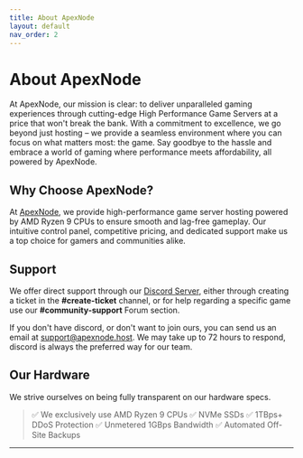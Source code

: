 ```yaml
---
title: About ApexNode
layout: default
nav_order: 2
---
```


# About ApexNode

At ApexNode, our mission is clear: to deliver unparalleled gaming experiences through cutting-edge High Performance Game Servers at a price that won't break the bank. With a commitment to excellence, we go beyond just hosting – we provide a seamless environment where you can focus on what matters most: the game. Say goodbye to the hassle and embrace a world of gaming where performance meets affordability, all powered by ApexNode.

## Why Choose ApexNode?

At [ApexNode](https://apexnode.host), we provide high-performance game server hosting powered by AMD Ryzen 9 CPUs to ensure smooth and lag-free gameplay. Our intuitive control panel, competitive pricing, and dedicated support make us a top choice for gamers and communities alike.

## Support
We offer direct support through our [Discord Server](https://apexnode.host/discord), either through creating a ticket in the **#create-ticket** channel, or for help regarding a specific game use our **#community-support** Forum section.

If you don't have discord, or don't want to join ours, you can send us an email at [support@apexnode.host](mailto:support@apexnode.host). We may take up to 72 hours to respond, discord is always the preferred way for our team.

## Our Hardware

We strive ourselves on being fully transparent on our hardware specs.

> ✅ We exclusively use AMD Ryzen 9 CPUs
> ✅ NVMe SSDs
> ✅ 1TBps+ DDoS Protection
> ✅ Unmetered 1GBps Bandwidth
> ✅ Automated Off-Site Backups

----

[Website]: https://apexnode.host
[Official Discord]: https://apexnode.host/discord
[Billing Portal]: https://billing.apexnode.host
[Game Panel]: https://panel.apexnode.host